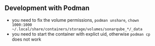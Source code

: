 ## Development with Podman

* you need to fix the volume permissions, `podman unshare`,
  `chown 1000:1000 ~/.local/share/containers/storage/volumes/sonarqube_*/_data`
* you need to start the container with explict uid, otherwise `podman cp` does not work
